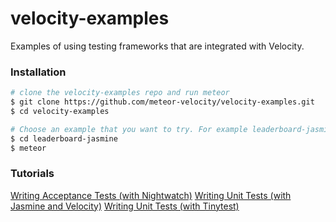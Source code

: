 velocity-examples
================

Examples of using testing frameworks that are integrated with Velocity.

### Installation

```sh
# clone the velocity-examples repo and run meteor
$ git clone https://github.com/meteor-velocity/velocity-examples.git
$ cd velocity-examples

# Choose an example that you want to try. For example leaderboard-jasmine.
$ cd leaderboard-jasmine
$ meteor

```


### Tutorials

[Writing Acceptance Tests (with Nightwatch)](https://github.com/awatson1978/meteor-cookbook/blob/master/cookbook/writing.acceptance.test.md)
[Writing Unit Tests (with Jasmine and Velocity)](https://github.com/awatson1978/meteor-cookbook/blob/master/cookbook/writing.unit.tests.with.jasmine.md)
[Writing Unit Tests (with Tinytest)](https://github.com/awatson1978/meteor-cookbook/blob/master/cookbook/writing.unit.tests.md)
